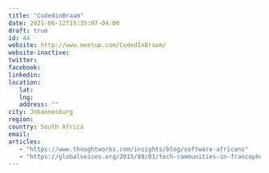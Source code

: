 ```yaml
---
title: "CodedinBraam"
date: 2021-06-12T15:35:07-04:00
draft: true
id: 44
website: http://www.meetup.com/CodedInBraam/
website-inactive: 
twitter: 
facebook: 
linkedin: 
location: 
   lat: 
   lng: 
   address: ""
city: Johannesburg
region: 
country: South Africa 
email: 
articles:
   - "https://www.thoughtworks.com/insights/blog/software-africans"
   - "https://globalvoices.org/2015/09/01/tech-communities-in-francophone-africa-rise-to-the-challenge-of-their-anglophone-counterparts/"
---
```


